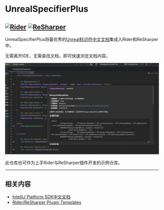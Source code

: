 # UnrealSpecifierPlus

[![Rider](https://img.shields.io/jetbrains/plugin/v/RIDER_PLUGIN_ID.svg?label=Rider&colorB=0A7BBB&style=for-the-badge&logo=rider)](https://plugins.jetbrains.com/plugin/RIDER_PLUGIN_ID)
[![ReSharper](https://img.shields.io/jetbrains/plugin/v/RESHARPER_PLUGIN_ID.svg?label=ReSharper&colorB=0A7BBB&style=for-the-badge&logo=resharper)](https://plugins.jetbrains.com/plugin/RESHARPER_PLUGIN_ID)
----
UnrealSpecifierPlus将最优秀的[Unreal标识符中文文档](https://github.com/fjz13/UnrealSpecifiers)集成入Rider和ReSharper中。

无需离开IDE，无需查找文档，即可快速浏览文档内容。

![Usage.png](PluginDoc/Usage.png)

此仓库也可作为上手Rider与ReSharper插件开发的示例仓库。

----

## 相关内容

* [IntelliJ Platform SDK中文文档](https://github.com/beansoft/idea-docs)
* [Rider/ReSharper Plugin Templates](https://github.com/JetBrains/resharper-rider-plugin)